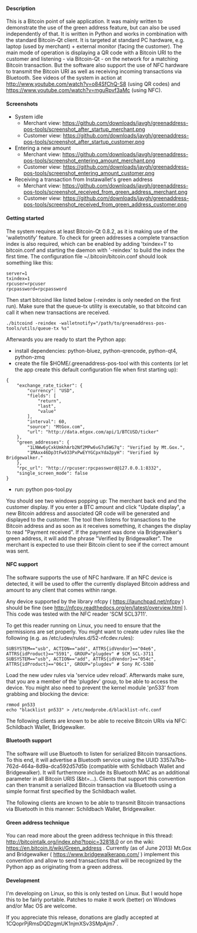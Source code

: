 #### Description

This is a Bitcoin point of sale application. It was mainly written to
demonstrate the use of the green address feature, but can also be used
independently of that. It is written in Python and works in combination with the
standard Bitcoin-Qt client. It is targeted at standard PC hardware, e.g. laptop
(used by merchant) + external monitor (facing the customer). The main mode of
operation is displaying a QR code with a Bitcoin URI to the customer and
listening - via Bitcoin-Qt - on the network for a matching Bitcoin transaction.
But the software also support the use of NFC hardware to transmit the Bitcoin
URI as well as receiving incoming transactions via Bluetooth. See videos of the
system in action at http://www.youtube.com/watch?v=o84SfChQ-S8 (using QR codes)
and https://www.youtube.com/watch?v=mguRpvf3aMc (using NFC).

#### Screenshots

- System idle
  - Merchant view: https://github.com/downloads/javgh/greenaddress-pos-tools/screenshot_after_startup_merchant.png
  - Customer view: https://github.com/downloads/javgh/greenaddress-pos-tools/screenshot_after_startup_customer.png
- Entering a new amount
  - Merchant view: https://github.com/downloads/javgh/greenaddress-pos-tools/screenshot_entering_amount_merchant.png
  - Customer view: https://github.com/downloads/javgh/greenaddress-pos-tools/screenshot_entering_amount_customer.png
- Receiving a transaction from Instawallet's green address
  - Merchant view: https://github.com/downloads/javgh/greenaddress-pos-tools/screenshot_received_from_green_address_merchant.png
  - Customer view: https://github.com/downloads/javgh/greenaddress-pos-tools/screenshot_received_from_green_address_customer.png

#### Getting started

The system requires at least Bitcoin-Qt 0.8.2, as it is making use of the
'walletnotify' feature. To check for green addresses a complete transaction
index is also required, which can be enabled by adding 'txindex=1' to
bitcoin.conf and starting the daemon with '-reindex' to build the index the
first time. The configuration file ~/.bitcoin/bitcoin.conf should look something
like this:

````
server=1
txindex=1
rpcuser=rpcuser
rpcpassword=rpcpassword
````

Then start bitcoind like listed below (-reindex is only needed on the first
run). Make sure that the queue-tx utility is executable, so that bitcoind can
call it when new transactions are received.

````
./bitcoind -reindex -walletnotify="/path/to/greenaddress-pos-tools/utils/queue-tx %s"
````

Afterwards you are ready to start the Python app:

- install dependencies: python-bluez, python-qrencode, python-qt4, python-zmq
- create the file $HOME/.greenaddress-pos-tool with this contents (or let the
  app create this default configuration file when first starting up):

````
{
    "exchange_rate_ticker": {
        "currency": "USD", 
        "fields": [
            "return", 
            "last", 
            "value"
        ], 
        "interval": 60, 
        "source": "MtGox.com", 
        "url": "http://data.mtgox.com/api/1/BTCUSD/ticker"
    }, 
    "green_addresses": {
        "1LNWw6yCxkUmkhArb2Nf2MPw6vG7u5WG7q": "Verified by Mt.Gox.", 
        "1MAxx46Dp3tFw933PxPwEYYGCpxYda2pyH": "Verified by Bridgewalker."
    }, 
    "rpc_url": "http://rpcuser:rpcpassword@127.0.0.1:8332", 
    "single_screen_mode": false
}
````

- run: python pos-tool.py

You should see two windows popping up: The merchant back end and the customer
display. If you enter a BTC amount and click "Update display", a new Bitcoin
address and associated QR code will be generated and displayed to the customer.
The tool then listens for transactions to the Bitcoin address and as soon as it
receives something, it changes the display to read "Payment received". If the
payment was done via Bridgewalker's green address, it will add the phrase
"Verified by Bridgewalker". The merchant is expected to use their Bitcoin client
to see if the correct amount was sent.

#### NFC support

The software supports the use of NFC hardware. If an NFC device is detected, it
will be used to offer the currently displayed Bitcoin address and amount to any
client that comes within range.

Any device supported by the library nfcpy ( https://launchpad.net/nfcpy ) should
be fine (see http://nfcpy.readthedocs.org/en/latest/overview.html ). This code
was tested with the NFC reader 'SCM SCL3711'.

To get this reader running on Linux, you need to ensure that the permissions are
set properly. You might want to create udev rules like the following (e.g. as
/etc/udev/rules.d/52-nfcdev.rules):

````
SUBSYSTEM=="usb", ACTION=="add", ATTRS{idVendor}=="04e6", ATTRS{idProduct}=="5591", GROUP="plugdev" # SCM SCL-3711
SUBSYSTEM=="usb", ACTION=="add", ATTRS{idVendor}=="054c", ATTRS{idProduct}=="06c1", GROUP="plugdev" # Sony RC-S380
````

Load the new udev rules via 'service udev reload'. Afterwards make sure, that
you are a member of the 'plugdev' group, to be able to access the device. You
might also need to prevent the kernel module 'pn533' from grabbing and blocking
the device:

````
rmmod pn533
echo "blacklist pn533" > /etc/modprobe.d/blacklist-nfc.conf
````

The following clients are known to be able to receive Bitcoin URIs via NFC:
Schildbach Wallet, Bridgewalker.

#### Bluetooth support

The software will use Bluetooth to listen for serialized Bitcoin transactions.
To this end, it will advertise a Bluetooth service using the UUID
3357a7bb-762d-464a-8d9a-dca592d57d5b (compatible with Schildbach Wallet and
Bridgewalker). It will furthermore include its Bluetooth MAC as an additional
parameter in all Bitcoin URIS (&bt=...). Clients that support this convention
can then transmit a serialized Bitcoin transaction via Bluetooth using a simple
format first specified by the Schildbach wallet.

The following clients are known to be able to transmit Bitcoin transactions via
Bluetooth in this manner: Schildbach Wallet, Bridgewalker.

#### Green address technique

You can read more about the green address technique in this thread:
http://bitcointalk.org/index.php?topic=32818.0 or on the wiki:
https://en.bitcoin.it/wiki/Green_address . Currently (as of June 2013)
Mt.Gox and Bridgewalker ( https://www.bridgewalkerapp.com/ ) implement this
convention and allow to send transactions that will be recognized by the Python
app as originating from a green address.

#### Development

I'm developing on Linux, so this is only tested on Linux. But I would
hope this to be fairly portable. Patches to make it work (better) on
Windows and/or Mac OS are welcome.

If you appreciate this release, donations are gladly accepted at
1CQoprPjRmsDQDzgmUK1njmXSv3SMpAjm7 .
